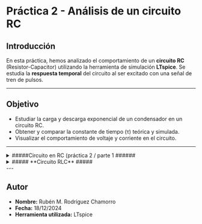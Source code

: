 # Práctica 2 - Análisis de un circuito RC

## **Introducción**
En esta práctica, hemos analizado el comportamiento de un **circuito RC** (Resistor-Capacitor) utilizando la herramienta de simulación **LTspice**. Se estudia la **respuesta temporal** del circuito al ser excitado con una señal de tren de pulsos.

---

## **Objetivo**
- Estudiar la carga y descarga exponencial de un condensador en un circuito RC.
- Obtener y comparar la constante de tiempo (τ) teórica y simulada.
- Visualizar el comportamiento de voltaje y corriente en el circuito.

---
<details>
  <summary>#####Circuito en RC (práctica 2 / parte 1 ######</summary>
## **Circuito Analizado**
<details>
  <summary>Mostrar imagen del circuito RC</summary>

  ![image](https://github.com/user-attachments/assets/9a1ba785-75ef-40f7-bd74-4663a22e2346)
</details>

- **R1 (Resistencia):** 10 kΩ.
- **C1 (Condensador):** 22 pF.
- **Generador de señales:** Tren de pulsos configurado como:
  - **Nivel bajo (Vinitial):** 0 V.
  - **Nivel alto (Von):** 2 V.
  - **Tiempo de subida (Trise):** 1 ns.
  - **Tiempo de bajada (Tfall):** 1 ns.
  - **Duración del pulso (Ton):** 1 ms.
  - **Periodo total (Tperiod):** 10 ms.

---

## **Configuración de la simulación**
Para observar la respuesta del circuito, realizamos una simulación **transitoria**:
- **Stop time:** 20 ms.
- **Maximum Timestep:** 0.1 ms.

<details>
  <summary>Mostrar configuración de la simulación</summary>

  ![image](https://github.com/user-attachments/assets/981ea8d7-9f96-4b87-8297-44e03e2b17b7)
</details>

---

## **Resultados obtenidos**


### **Medición de la constante de tiempo (τ)**
La constante de tiempo teórica se calcula como:


  <summary>Cálculo de la constante de tiempo</summary>

  ![image](https://github.com/user-attachments/assets/830084e5-0aab-44c1-9169-9c3c2d987586)


**Resultados de la simulación:**
<details>
  <summary>Mostrar resultados</summary>

  ![image](https://github.com/user-attachments/assets/d5e2d401-7b42-4d86-8cd0-151fde461903)
</details>

---

## **Conceptos Teóricos**

### **1. Circuito RC**

![image](https://github.com/user-attachments/assets/dce83658-088c-4de3-9498-d980c46c14bb)


- **Conclusión Ciruito RC:** 
Se cumple que cuando el condensador este descargado, se carga exponencialmente siguiendo las indicaciones anteriorores 🙏
---

</details>


<details>
  <summary>##### **Circuito RLC** ##### </summary>
<details>
  <summary>Mostrar imagen del circuito RLC</summary>

![image](https://github.com/user-attachments/assets/b640d003-1f43-401d-bd5c-0c83d5d39fee)

</details>

### **Configuración del circuito**
- **Resistencia (R1):** 1 kΩ.
- **Inductor (L1):** 680 μH.
- **Condensador (C1):** 22 pF.

<details>
  <summary>Mostrar configuración de simulación</summary>

  ![image](https://github.com/user-attachments/assets/86bb4c15-a14e-418d-8873-e15de9f8606a)
</details>

---

## **Cálculos teóricos y resultados**

### **Frecuencia natural de oscilación**
\[
f_0 = \frac{1}{2\pi \sqrt{L \cdot C}}
\]

### **Cálculo de resistencia crítica**
\[
R_c = 2 \sqrt{\frac{L}{C}}
\]

### **Frecuencia amortiguada**
\[
f_d = f_0 \cdot \sqrt{1 - \left( \frac{R}{R_c} \right)^2}
\]

<details>
  <summary>Mostrar resultados del cálculo</summary>

  - **R = 1 kΩ < R_c = 11.12 kΩ**
  - **Frecuencia amortiguada ≈ 1.295 MHz**

  ![image](https://github.com/user-attachments/assets/6b63879f-2e59-4c1c-9eac-13092e0e68cd)
</details>

---

## **Conclusiones**
1. El sistema es **subamortiguado** porque \( R < R_c \).
2. Las oscilaciones amortiguadas coinciden con la teoría.
3. Si aumentamos \( R \), el sistema pasa a ser críticamente amortiguado o sobreamortiguado.

<details>
  <summary>Mostrar gráfica final del resultado obtenido</summary>

  ![image](https://github.com/user-attachments/assets/b45dabe1-a9bc-4ba5-aac5-d5e8312c01d7)
</details>

</details>
---

## **Autor**  
- **Nombre:** Rubén M. Rodríguez Chamorro  
- **Fecha:** 18/12/2024  
- **Herramienta utilizada:** LTspice
